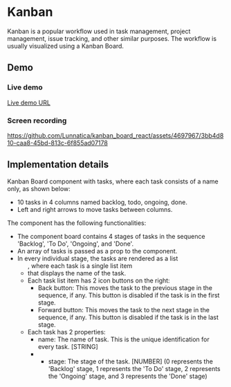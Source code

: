 # Kanban

Kanban is a popular workflow used in task management, project management, issue tracking, and other similar purposes. The workflow is usually visualized using a Kanban Board.

## Demo

### Live demo

[Live demo URL](https://kanban-board-react-two.vercel.app/)

### Screen recording

https://github.com/Lunnatica/kanban_board_react/assets/4697967/3bb4d810-caa8-45bd-813c-6f855ad07178

## Implementation details

Kanban Board component with tasks, where each task consists of a name only, as shown below:

- 10 tasks in 4 columns named backlog, todo, ongoing, done.
- Left and right arrows to move tasks between columns.

The component has the following functionalities:

- The component board contains 4 stages of tasks in the sequence 'Backlog', 'To Do', 'Ongoing', and 'Done'.
- An array of tasks is passed as a prop to the component.
- In every individual stage, the tasks are rendered as a list <ul>, where each task is a single list item <li> that displays the name of the task.
- Each task list item has 2 icon buttons on the right:
  - Back button: This moves the task to the previous stage in the sequence, if any. This button is disabled if the task is in the first stage.
  - Forward button: This moves the task to the next stage in the sequence, if any. This button is disabled if the task is in the last stage.
- Each task has 2 properties:
  - name: The name of task. This is the unique identification for every task. [STRING]
  - - stage: The stage of the task. [NUMBER] (0 represents the 'Backlog' stage, 1 represents the 'To Do' stage, 2 represents the 'Ongoing' stage, and 3 represents the 'Done' stage)
